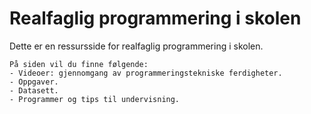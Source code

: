 # Realfaglig programmering i skolen
Dette er en ressursside for realfaglig programmering i skolen.

```{admonition} Innhold
På siden vil du finne følgende:
- Videoer: gjennomgang av programmeringstekniske ferdigheter.
- Oppgaver.
- Datasett.
- Programmer og tips til undervisning.
```
